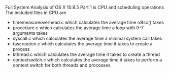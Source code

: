 Full System Analysis of OS X 10.8.5
Part 1 is CPU and scheduling operations
The included files in CPU are
* timemeasureoverhead.c which calculates the average time rdtsc() takes
* procedure.c which calculates the average time a loop with 0-7 arguments takes
* syscall.c which calculates the average time a minimal system call takes
* tascreation.c which calculates the average time it takes to create a process
* kthread.c which calculates the average time it takes to create a thread
* contextswitch.c which calculates the average time it takes to perform a context switch for both threads and processes
